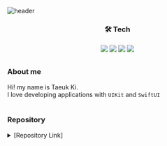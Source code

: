 ![header](https://capsule-render.vercel.app/api?type=waving&color=0:14C9FF,85:015EEA&height=225&section=header&text=Taeuk%20KI&fontSize=35&&animation=fadeIn&fontAlignY=38&desc=iOS%20Developer&descAlignY=51&descAlign=50&fontColor=FFFFFF)


<h3 align="center">🛠️ Tech</div>
<h6 align="center"> </div>
<div align="center">
<img src="https://img.shields.io/badge/iOS-000000?style=flat-square&logo=iOS&logoColor=white">
<img src="https://img.shields.io/badge/Swift-F05138?style=flat-square&logo=Swift&logoColor=white">
<img src="https://img.shields.io/badge/Xcode-147EFB?style=flat-square&logo=Xcode&logoColor=white">
<img src="https://img.shields.io/badge/Python-3776AB?style=flat-square&logo=Python&logoColor=white">
</div>

### About me
Hi! my name is Taeuk Ki.   
I love developing applications with `UIKit` and `SwiftUI`<br/><br/>

### Repository
<details markdown="1">
<summary>  [Repository Link] </summary>
<div><h4> Projects </h4>
 - 'GukbapMinister' iOS Application :  <A href="https://github.com/APPSCHOOL1-REPO/finalproject-goodvibe">[repo]</A><br/>  
 - 'Landscape for Everyone' Android Application : <A href="https://github.com/KiTaeUk/app_Landscape">[repo]</A><br/>
 
 <div><h4> Side Projects </h4>
 - 'BeBlank' iOS Application : <A href="https://github.com/KiTaeUk/BeBlank">[repo]</A><br/>

<div><h4> Like Lion App School </h4>
- Hackthon Project : <A href="https://github.com/APPSCHOOL1-REPO/20230105-hackathon-lab10">[repo]</A><br/>   
- Shopping Service Project : <A href="https://github.com/APPSCHOOL1-REPO/big-project-a-customer-ios">[repo]</A><br/>   
- MVP Project : <A href="https://github.com/APPSCHOOL1-REPO/mvp-20221216-lab12">[repo]</A><br/>   
 
<div><h4> Study </h4>
 - UIKit Basic Demo : <A href="https://github.com/KiTaeUk/iOS-Basic-Demo">[repo]</A><br/>   
 - Swift for Coding Test : <A href="https://github.com/KiTaeUk/Swift-Coding-Test">[repo]</A><br/>   

</details>
 
  
  
<!--
<div align="center">
<img style="height: 150px; width: auto%;" class="img" src="https://github-readme-stats.vercel.app/api/top-langs/?username=KiTaeUk&langs_count=5&theme=tokyonight" />
<img style="height: 150px; width: auto%;" class="img" src="https://github-readme-stats.vercel.app/api?username=KiTaeUk&&show_icons=true&theme=tokyonight" />
</div>
-->
 
<!--
**KiTaeUK/KiTaeUk** is a ✨ _special_ ✨ repository because its `README.md` (this file) appears on your GitHub profile.

Here are some ideas to get you started:

- 🔭 I’m currently working on ...
- 🌱 I’m currently learning ...
- 👯 I’m looking to collaborate on ...
- 🤔 I’m looking for help with ...
- 💬 Ask me about ...
- 📫 How to reach me: ...
- 😄 Pronouns: ...
- ⚡ Fun fact: ...
-->
